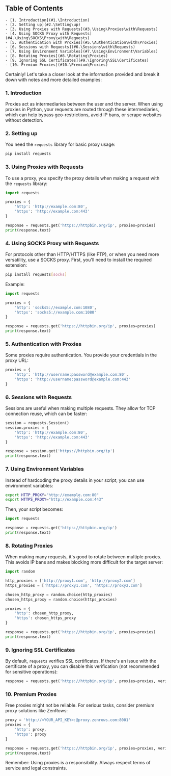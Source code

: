 ## Table of Contents

    - [1. Introduction](#1.\Introduction)
    - [2. Setting up](#2.\Setting\up)
    - [3. Using Proxies with Requests](#3.\Using\Proxies\with\Requests)
    - [4. Using SOCKS Proxy with Requests](#4.\Using\SOCKS\Proxy\with\Requests)
    - [5. Authentication with Proxies](#5.\Authentication\with\Proxies)
    - [6. Sessions with Requests](#6.\Sessions\with\Requests)
    - [7. Using Environment Variables](#7.\Using\Environment\Variables)
    - [8. Rotating Proxies](#8.\Rotating\Proxies)
    - [9. Ignoring SSL Certificates](#9.\Ignoring\SSL\Certificates)
    - [10. Premium Proxies](#10.\Premium\Proxies)

Certainly! Let's take a closer look at the information provided and break it down with notes and more detailed examples:

### 1. Introduction
Proxies act as intermediaries between the user and the server. When using proxies in Python, your requests are routed through these intermediaries, which can help bypass geo-restrictions, avoid IP bans, or scrape websites without detection.

### 2. Setting up
You need the `requests` library for basic proxy usage:

```bash
pip install requests
```

### 3. Using Proxies with Requests
To use a proxy, you specify the proxy details when making a request with the `requests` library:

```python
import requests

proxies = {
    'http': 'http://example.com:80',
    'https': 'http://example.com:443'
}

response = requests.get('https://httpbin.org/ip', proxies=proxies)
print(response.text)
```

### 4. Using SOCKS Proxy with Requests
For protocols other than HTTP/HTTPS (like FTP), or when you need more versatility, use a SOCKS proxy. First, you'll need to install the required extension:

```bash
pip install requests[socks]
```

Example:

```python
import requests

proxies = {
    'http': 'socks5://example.com:1080',
    'https': 'socks5://example.com:1080'
}

response = requests.get('https://httpbin.org/ip', proxies=proxies)
print(response.text)
```

### 5. Authentication with Proxies
Some proxies require authentication. You provide your credentials in the proxy URL:

```python
proxies = {
    'http': 'http://username:password@example.com:80',
    'https': 'http://username:password@example.com:443'
}
```

### 6. Sessions with Requests
Sessions are useful when making multiple requests. They allow for TCP connection reuse, which can be faster:

```python
session = requests.Session()
session.proxies = {
    'http': 'http://example.com:80',
    'https': 'http://example.com:443'
}

response = session.get('https://httpbin.org/ip')
print(response.text)
```

### 7. Using Environment Variables
Instead of hardcoding the proxy details in your script, you can use environment variables:

```bash
export HTTP_PROXY="http://example.com:80"
export HTTPS_PROXY="http://example.com:443"
```

Then, your script becomes:

```python
import requests

response = requests.get('https://httpbin.org/ip')
print(response.text)
```

### 8. Rotating Proxies
When making many requests, it's good to rotate between multiple proxies. This avoids IP bans and makes blocking more difficult for the target server:

```python
import random

http_proxies = ['http://proxy1.com', 'http://proxy2.com']
https_proxies = ['https://proxy1.com', 'https://proxy2.com']

chosen_http_proxy = random.choice(http_proxies)
chosen_https_proxy = random.choice(https_proxies)

proxies = {
    'http': chosen_http_proxy,
    'https': chosen_https_proxy
}

response = requests.get('https://httpbin.org/ip', proxies=proxies)
print(response.text)
```

### 9. Ignoring SSL Certificates
By default, `requests` verifies SSL certificates. If there's an issue with the certificate of a proxy, you can disable this verification (not recommended for sensitive operations):

```python
response = requests.get('https://httpbin.org/ip', proxies=proxies, verify=False)
```

### 10. Premium Proxies
Free proxies might not be reliable. For serious tasks, consider premium proxy solutions like ZenRows:

```python
proxy = 'http://<YOUR_API_KEY>:@proxy.zenrows.com:8001'
proxies = {
    'http': proxy,
    'https': proxy
}

response = requests.get('https://httpbin.org/ip', proxies=proxies, verify=False)
print(response.text)
```

Remember: Using proxies is a responsibility. Always respect terms of service and legal constraints.
